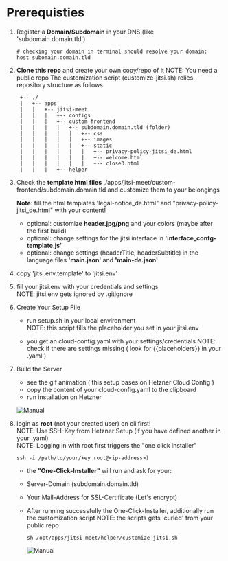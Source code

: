 # Prerequisties  

1) Register a __Domain/Subdomain__ in your DNS (like 'subdomain.domain.tld')  

       # checking your domain in terminal should resolve your domain:  
       host subomain.domain.tld 

2) __Clone this repo__ and create your own copy/repo of it
   NOTE: You need a public repo 
   The customization script (customize-jitsi.sh) relies repository structure as follows.  

        +-- ./
        |   +-- apps
        |   |   +-- jitsi-meet 
        |   |   |   +-- configs
        |   |   |   +-- custom-frontend
        |   |   |   |   +-- subdomain.domain.tld (folder) 
        |   |   |   |   |   +-- css
        |   |   |   |   |   +-- images
        |   |   |   |   |   +-- static
        |   |   |   |   |   |   +-- privacy-policy-jitsi_de.html
        |   |   |   |   |   |   +-- welcome.html
        |   |   |   |   |   |   +-- close3.html
        |   |   |   +-- helper

3) Check the __template html files__ ./apps/jitsi-meet/custom-frontend/subdomain.domain.tld 
   and customize them to your belongings  
   
   __Note__: fill the html templates 'legal-notice_de.html" and "privacy-policy-jitsi_de.html" with your content!

    - optional: customize __header.jpg/png__ and your colors (maybe after the first build)
    - optional: change settings for the jitsi interface in __'interface_confg-template.js'__
    - optional: change settings (headerTitle, headerSubtitle) in the language files __'main.json'__ and __'main-de.json'__

4) copy 'jitsi.env.template' to 'jitsi.env'

5) fill your jitsi.env with your credentials and settings  
   NOTE: jitsi.env gets ignored by .gitignore  
   
6) Create Your Setup File  

    - run setup.sh in your local environment  
      NOTE: this script fills the placeholder you set in your jitsi.env 
      
    - you get an cloud-config.yaml with your settings/credentials 
      NOTE: check if there are settings missing ( look for {{placeholders}} in your .yaml )

7) Build the Server  
    - see the gif animation ( this setup bases on Hetzner Cloud Config )  
    - copy the content of your cloud-config.yaml to the clipboard
    - run installation on Hetzner

    ![Manual](./docs/howto_use-hetzner-jitzi-image.gif "How to setup Jitsi on Hetzner.")

8) login as __root__ (not your created user) on cli first!  
   NOTE: Use SSH-Key from Hetzner Setup (if you have defined another in your .yaml)  
   NOTE: Logging in with root first triggers the "one click installer"  

       ssh -i /path/to/your/key root@<ip-address>)


    - the __"One-Click-Installer"__ will run and ask for your:
    - Server-Domain (subdomain.domain.tld)  
    - Your Mail-Address for SSL-Certificate (Let's encrypt)  

    - After running successfully the One-Click-Installer, additionally run the customization script
      NOTE: the scripts gets 'curled' from your public repo

          sh /opt/apps/jitsi-meet/helper/customize-jitsi.sh  


        ![Manual](./docs/howto_setup-jitsi-cli.gif "How to setup Jitsi on Hetzner.")
